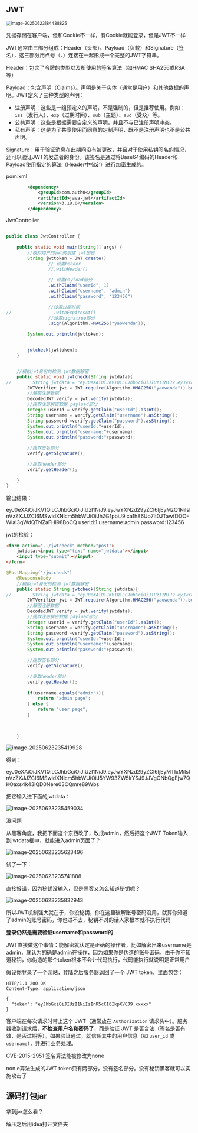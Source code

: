 ## JWT

<img src="assets/image-20250623184438825.png" alt="image-20250623184438825" style="zoom: 80%;" />

凭据存储在客户端，但和Cookie不一样，有Cookie就能登录，但是JWT不一样

JWT通常由三部分组成：Header（头部）、Payload（负载）和Signature（签名），这三部分用点号（`.`）连接在一起形成一个完整的JWT字符串。

Header：包含了令牌的类型以及所使用的签名算法（如HMAC SHA256或RSA等）

Payload：包含声明（Claims）。声明是关于实体（通常是用户）和其他数据的声明。JWT定义了三种类型的声明：

- 注册声明：这些是一组预定义的声明，不是强制的，但是推荐使用。例如：`iss`（发行人）、`exp`（过期时间）、`sub`（主题）、`aud`（受众）等。
- 公共声明：这些是根据需要自定义的声明，并且不与已注册声明冲突。
- 私有声明：这是为了共享使用而同意的定制声明，既不是注册声明也不是公共声明。

Signature：用于验证消息在此期间没有被更改，并且对于使用私钥签名的情况，还可以验证JWT的发送者的身份。该签名是通过将Base64编码的Header和Payload使用指定的算法（Header中指定）进行加密生成的。





pom.xml

```xml
        <dependency>
            <groupId>com.auth0</groupId>
            <artifactId>java-jwt</artifactId>
            <version>3.18.0</version>
        </dependency>
```

JwtController

```java

public class JwtController {
    
    public static void main(String[] args) {
        //模拟用户的jwt的创建 jwt加密
        String jwttoken = JWT.create()
                // 设置header
                //.withHeader()

                // 设置payload部分
                .withClaim("userId", 1)
                .withClaim("username", "admin")
                .withClaim("password", "123456")

                //设置过期时间
//                .withExpiresAt()
                //设置signatrue部分
                .sign(Algorithm.HMAC256("yaowenda"));

        System.out.println(jwttoken);


        jwtcheck(jwttoken);
    }


    //模拟jwt身份的检测 jwt数据解密
    public static void jwtcheck(String jwtdata){
//        String jwtdata = "eyJ0eXAiOiJKV1QiLCJhbGciOiJIUzI1NiJ9.eyJwYXNzd29yZCI6IjEyMzQ1NiIsInVzZXJJZCI6MSwidXNlcm5hbWUiOiJhZG1pbiJ9.ca1h86Uo7lt0JTawfDQO-WlaI3qWdQTNZaFHl98BoCQ";
        JWTVerifier jwt = JWT.require(Algorithm.HMAC256("yaowenda")).build();
        //解密注册数据
        DecodedJWT verify = jwt.verify(jwtdata);
        //提取注册解密数据 payload部分
        Integer userId = verify.getClaim("userId").asInt();
        String username = verify.getClaim("username").asString();
        String password =verify.getClaim("password").asString();
        System.out.println("userId:"+userId);
        System.out.println("username:"+username);
        System.out.println("password:"+password);

        //提取签名部分
        verify.getSignature();

        //提取header部分
        verify.getHeader();

    }
}
```

输出结果：

eyJ0eXAiOiJKV1QiLCJhbGciOiJIUzI1NiJ9.eyJwYXNzd29yZCI6IjEyMzQ1NiIsInVzZXJJZCI6MSwidXNlcm5hbWUiOiJhZG1pbiJ9.ca1h86Uo7lt0JTawfDQO-WlaI3qWdQTNZaFHl98BoCQ
userId:1
username:admin
password:123456



jwt的检验：

```html
<form action="../jwtcheck" method="post">
    jwtdata:<input type="text" name="jwtdata"></input>
    <input type="submit"></input>
</form>
```

```java
@PostMapping("/jwtcheck")
    @ResponseBody
    //模拟jwt身份的检测 jwt数据解密
    public static String jwtcheck(String jwtdata){
//        String jwtdata = "eyJ0eXAiOiJKV1QiLCJhbGciOiJIUzI1NiJ9.eyJwYXNzd29yZCI6IjEyMzQ1NiIsInVzZXJJZCI6MSwidXNlcm5hbWUiOiJhZG1pbiJ9.ca1h86Uo7lt0JTawfDQO-WlaI3qWdQTNZaFHl98BoCQ";
        JWTVerifier jwt = JWT.require(Algorithm.HMAC256("yaowenda")).build();
        //解密注册数据
        DecodedJWT verify = jwt.verify(jwtdata);
        //提取注册解密数据 payload部分
        Integer userId = verify.getClaim("userId").asInt();
        String username = verify.getClaim("username").asString();
        String password =verify.getClaim("password").asString();
        System.out.println("userId:"+userId);
        System.out.println("username:"+username);
        System.out.println("password:"+password);

        //提取签名部分
        verify.getSignature();

        //提取header部分
        verify.getHeader();
        
        if(username.equals("admin")){
            return "admin page";
        } else {
            return "user page";
        }

        

    }
```

![image-20250623235419928](assets/image-20250623235419928.png)

得到：

eyJ0eXAiOiJKV1QiLCJhbGciOiJIUzI1NiJ9.eyJwYXNzd29yZCI6IjEyMTIxMiIsInVzZXJJZCI6MSwidXNlcm5hbWUiOiJ5YW93ZW5kYSJ9.iJVgONbQgEjw7QKOaxs4k43lQD0Nere03CQmre89Wbs

把它输入进下面的jwtdata：

![image-20250623235459034](assets/image-20250623235459034.png)

没问题



从黑客角度，我把下面这个东西改了，改成admin，然后把这个JWT Token输入到jwtdata框中，就能进入admin页面了？

![image-20250623235623496](assets/image-20250623235623496.png)

试了一下：

![image-20250623235741888](assets/image-20250623235741888.png)

直接报错，因为秘钥没输入，但是黑客又怎么知道秘钥呢？

![image-20250623235832943](assets/image-20250623235832943.png)

所以JWT机制强大就在于，你没秘钥，你在这里破解账号密码没用，就算你知道了admin的账号密码，你也进不去，秘钥不对的话人家根本就不执行代码



**登录仍然是需要验证username和password的**

JWT直接做这个事情：能解密就认定是正确的操作者，比如解密出来username是admin，就认为的确是admin在操作，因为如果你是伪造的账号密码，由于你不知道秘钥，你伪造的那个token根本不会让代码执行，代码能执行就说明是正常用户

假设你登录了一个网站，登陆之后服务器返回了一个 JWT token，里面包含：

```
HTTP/1.1 200 OK
Content-Type: application/json

{
  "token": "eyJhbGciOiJIUzI1NiIsInR5cCI6IkpXVCJ9.xxxxx"
}
```

客户端在每次请求时带上这个 JWT（通常放在 `Authorization` 请求头中）。服务器收到请求后，**不检查用户名和密码了**，而是验证 JWT 是否合法（签名是否有效、是否过期等）。如果验证通过，就信任其中的用户信息（如 `user_id` 或 `username`），并进行业务处理。



CVE-2015-2951 签名算法能被修改为none

non e算法生成的JWT token只有两部分，没有签名部分。没有秘钥黑客就可以实施攻击了



## 源码打包jar

拿到jar怎么看？

解压之后用idea打开文件夹
